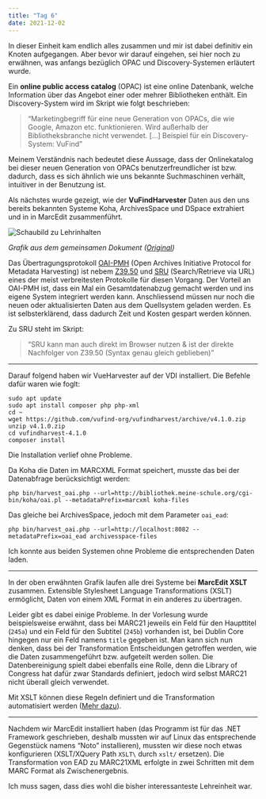 ```yaml
---
title: "Tag 6"
date: 2021-12-02
---
```


In dieser Einheit kam endlich alles zusammen und mir ist dabei definitiv ein Knoten aufgegangen. Aber bevor wir darauf eingehen, sei hier noch zu erwähnen, was anfangs bezüglich OPAC und Discovery-Systemen erläutert wurde.

Ein **online public access catalog** (OPAC) ist eine online Datenbank, welche Information über das Angebot einer oder mehrer Bibliotheken enthält. Ein Discovery-System wird im Skript wie folgt beschrieben:

> “Marketingbegriff für eine neue Generation von OPACs, die wie Google, Amazon etc. funktionieren. Wird außerhalb der Bibliotheksbranche nicht verwendet. […] Beispiel für ein Discovery-System: VuFind”

Meinem Verständnis nach bedeutet diese Aussage, dass der Onlinekatalog bei dieser neuen Generation von OPACs benutzerfreundlicher ist bzw. dadurch, dass es sich ähnlich wie uns bekannte Suchmaschinen verhält, intuitiver in der Benutzung ist.

Als nächstes wurde gezeigt, wie der **VuFindHarvester** Daten aus den uns bereits bekannten Systeme Koha, ArchivesSpace und DSpace extrahiert und in in MarcEdit zusammenführt.

![Schaubild zu Lehrinhalten](https://github.com/lhaeller/lerntagebuch/raw/master/img/schaubild-lehrinhalte.png)

*Grafik aus dem gemeinsamen Dokument ([Original](https://github.com/felixlohmeier/bibliotheks-und-archivinformatik/raw/master/images/schaubild-lehrinhalte.png))*

Das Übertragungsprotokoll [OAI-PMH](https://www.openarchives.org/pmh/) (Open Archives Initiative Protocol for Metadata Harvesting) ist nebem [Z39.50](https://www.loc.gov/z3950/agency/) und [SRU](https://www.loc.gov/sru) (Search/Retrieve via URL) eines der meist verbreitesten Protokolle für diesen Vorgang. Der Vorteil an OAI-PMH ist, dass ein Mal ein Gesamtdatenabzug gemacht werden und ins eigene System integriert werden kann. Anschliessend müssen nur noch die neuen oder aktualisierten Daten aus dem Quellsystem geladen werden. Es ist selbsterklärend, dass dadurch Zeit und Kosten gespart werden können.

Zu SRU steht im Skript:

> “SRU kann man auch direkt im Browser nutzen & ist der direkte Nachfolger von Z39.50 (Syntax genau gleich geblieben)”

---

Darauf folgend haben wir VueHarvester auf der VDI installiert. Die Befehle dafür waren wie foglt:

```shell
sudo apt update
sudo apt install composer php php-xml
cd ~
wget https://github.com/vufind-org/vufindharvest/archive/v4.1.0.zip
unzip v4.1.0.zip
cd vufindharvest-4.1.0
composer install
```

Die Installation verlief ohne Probleme.

Da Koha die Daten im MARCXML Format speichert, musste das bei der Datenabfrage berücksichtigt werden:

```shell
php bin/harvest_oai.php --url=http://bibliothek.meine-schule.org/cgi-bin/koha/oai.pl --metadataPrefix=marcxml koha-files
```

Das gleiche bei ArchivesSpace, jedoch mit dem Parameter ```oai_ead```:

```shell
php bin/harvest_oai.php --url=http://localhost:8082 --metadataPrefix=oai_ead archivesspace-files
```

Ich konnte aus beiden Systemen ohne Probleme die entsprechenden Daten laden.

---

In der oben erwähnten Grafik laufen alle drei Systeme bei **MarcEdit XSLT** zusammen. Extensible Stylesheet Language Transformations (XSLT) ermöglicht, Daten von einem XML Format in ein anderes zu übertragen.

Leider gibt es dabei einige Probleme. In der Vorlesung wurde beispielsweise erwähnt, dass bei MARC21 jeweils ein Feld für den Haupttitel (```245a```) und ein Feld für den Subtitel (```245b```) vorhanden ist, bei Dublin Core hingegen nur ein Feld namens ```title``` gegeben ist. Man kann sich nun denken, dass bei der Transformation Entscheidungen getroffen werden, wie die Daten zusammengeführt bzw. aufgeteilt werden sollen. Die Datenbereinigung spielt dabei ebenfalls eine Rolle, denn die Library of Congress hat dafür zwar Standards definiert, jedoch wird selbst MARC21 nicht überall gleich verwendet.

Mit XSLT können diese Regeln definiert und die Transformation automatisiert werden ([Mehr dazu](https://programminghistorian.org/en/lessons/transforming-xml-with-xsl)).

---

Nachdem wir MarcEdit installiert haben (das Programm ist für das .NET Framework geschrieben, deshalb mussten wir auf Linux das entsprechende Gegenstück namens “Noto” installieren), mussten wir diese noch etwas konfigurieren (XSLT/XQuery Path `XSLT\` durch `xslt/` ersetzen). Die Transformation von EAD zu MARC21XML erfolgte in zwei Schritten mit dem MARC Format als Zwischenergebnis.

Ich muss sagen, dass dies wohl die bisher interessanteste Lehreinheit war.
